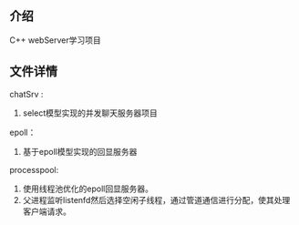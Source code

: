## 介绍
C++ webServer学习项目

## 文件详情
chatSrv :
1. select模型实现的并发聊天服务器项目

epoll：
1. 基于epoll模型实现的回显服务器

processpool:
1. 使用线程池优化的epoll回显服务器。
2. 父进程监听listenfd然后选择空闲子线程，通过管道通信进行分配，使其处理客户端请求。